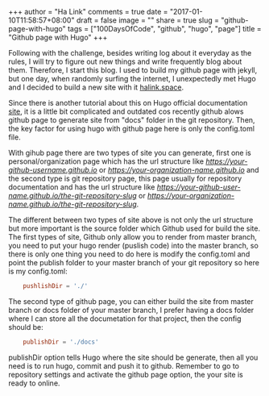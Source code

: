 +++
author = "Ha Link"
comments = true
date = "2017-01-10T11:58:57+08:00"
draft = false
image = ""
share = true
slug = "github-page-with-hugo"
tags = ["100DaysOfCode", "github", "hugo", "page"]
title = "Github page with Hugo"
+++

Following with the challenge, besides writing log about it everyday as the rules, I will try to figure out new things and write frequently blog about them. Therefore, I start this blog. I used to build my github page with jekyll, but one day, when randomly surfing the internet, I unexpectedly met Hugo and I decided to build a new site with it [halink.space](http://halink.space).

Since there is another tutorial about this on Hugo official documentation [site](https://gohugo.io/tutorials/github-pages-blog/#hosting-personal-organization-pages), it is a little bit complicated and outdated cos recently github alows github page to generate site from "docs" folder in the git repository. Then, the key factor for using hugo with github page here is only the config.toml file.

With gihub page there are two types of site you can generate, first one is personal/organization page which has the url structure like *https://your-github-username.github.io* or *https://your-organization-name.github.io* and the second type is git repository page, this page usually for repository documentation and has the url structure like *https://your-github-user-name.github.io/the-git-repository-slug* or *https://your-organization-name.github.io/the-git-repository-slug*.

The different between two types of site above is not only the url structure but more important is the source folder which Github used for build the site. The first types of site, Github only allow you to render from master branch, you need to put your hugo render (puslish code) into the master branch, so there is only one thing you need to do here is modify the config.toml and point the publish folder to your master branch of your git repository so here is my config.toml:

```toml
	pushlishDir = './'
```

The second type of github page, you can either build the site from master branch or docs folder of your master branch, I prefer having a docs folder where I can store all the documetation for that project, then the config should be:

```toml
	publishDir = './docs'
```

publishDir option tells Hugo where the site should be generate, then all you need is to run hugo, commit and push it to github. Remember to go to repository settings and activate the github page option, the your site is ready to online.

